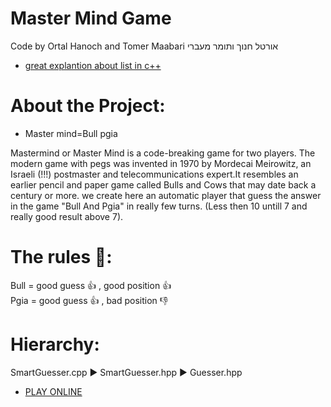 # Master Mind Game
Code by Ortal Hanoch and Tomer Maabari
אורטל חנוך ותומר מעברי

* [great explantion about list in c++](https://www.geeksforgeeks.org/list-cpp-stl/)

# About the Project:
* Master mind=Bull pgia

Mastermind or Master Mind is a code-breaking game for two players. The modern game with pegs was invented in 1970 by Mordecai Meirowitz, an Israeli (!!!) postmaster and telecommunications expert.It resembles an earlier pencil and paper game called Bulls and Cows that may date back a century or more.
we create here an automatic player that guess the answer in the game "Bull And Pgia" in really few turns. (Less then 10 untill 7 and  really good result above 7).

# The rules 👾:
Bull = good guess :+1: , good position :+1:  
Pgia = good guess :+1: , bad position :-1:

# Hierarchy:
SmartGuesser.cpp :arrow_forward: SmartGuesser.hpp :arrow_forward: Guesser.hpp

* [PLAY ONLINE](http://www.archimedes-lab.org/mastermind.html)

